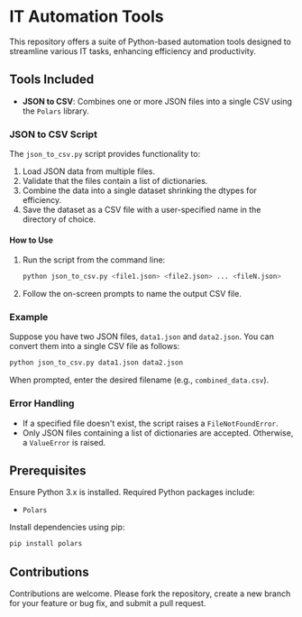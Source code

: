 # IT Automation Tools

This repository offers a suite of Python-based automation tools designed to streamline various IT tasks, enhancing efficiency and productivity.

## Tools Included

- **JSON to CSV**: Combines one or more JSON files into a single CSV using the `Polars` library.

### JSON to CSV Script

The `json_to_csv.py` script provides functionality to:

1. Load JSON data from multiple files.
2. Validate that the files contain a list of dictionaries.
3. Combine the data into a single dataset shrinking the dtypes for efficiency.
4. Save the dataset as a CSV file with a user-specified name in the directory of choice.

#### How to Use

1. Run the script from the command line:
   ```bash
   python json_to_csv.py <file1.json> <file2.json> ... <fileN.json>
   ```
2. Follow the on-screen prompts to name the output CSV file.

### Example

Suppose you have two JSON files, `data1.json` and `data2.json`. You can convert them into a single CSV file as follows:
```bash
python json_to_csv.py data1.json data2.json
```
When prompted, enter the desired filename (e.g., `combined_data.csv`).

### Error Handling

- If a specified file doesn't exist, the script raises a `FileNotFoundError`.
- Only JSON files containing a list of dictionaries are accepted. Otherwise, a `ValueError` is raised.

## Prerequisites

Ensure Python 3.x is installed. Required Python packages include:

- `Polars`

Install dependencies using pip:

```bash
pip install polars
```

## Contributions

Contributions are welcome. Please fork the repository, create a new branch for your feature or bug fix, and submit a pull request.